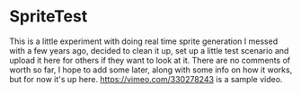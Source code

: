 # SpriteTest
This is a little experiment with doing real time sprite generation I messed with a few years ago, decided to clean it up, set up a little test scenario and upload it here for others if they want to look at it.
There are no comments of worth so far, I hope to add some later, along with some info on how it works, but for now it's up here.
https://vimeo.com/330278243 is a sample video.
